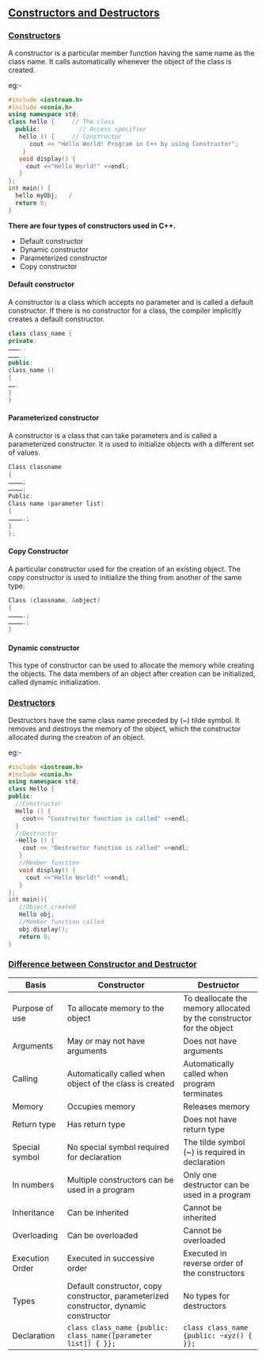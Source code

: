 ## <u>Constructors and Destructors</u>

### <u>Constructors</u>

A constructor is a particular member function having the same name as the class name. It calls automatically whenever the object of the class is created.

eg:-

```c++
#include <iostream.h>  
#include <conio.h>  
using namespace std;  
class hello {     // The class  
  public:           // Access specifier  
   hello () {     // Constructor  
      cout << "Hello World! Program in C++ by using Constructor";  
    }  
   void display() {  
     cout <<"Hello World!" <<endl;  
   }  
};  
int main() {  
  hello myObj;   /  
  return 0;  
}  
```

<b>There are four types of constructors used in C++.</b>

- Default constructor
- Dynamic constructor
- Parameterized constructor
- Copy constructor

#### Default constructor

A constructor is a class which accepts no parameter and is called a default constructor. If there is no constructor for a class, the compiler implicitly creates a default constructor.

```c++
class class_name {  
private:  
………..  
………..  
public:  
class_name ()  
{  
…….  
}  
} 
```

#### Parameterized constructor

A constructor is a class that can take parameters and is called a parameterized constructor. It is used to initialize objects with a different set of values.

```c++
Class classname  
{  
…………;  
…………;  
Public:  
Class name (parameter list)  
{  
………….;  
}  
}; 
```

#### Copy Constructor

A particular constructor used for the creation of an existing object. The copy constructor is used to initialize the thing from another of the same type.

```c++
Class (classname, &object)  
{  
………….;  
………….;  
}  
```

#### Dynamic constructor

This type of constructor can be used to allocate the memory while creating the objects. The data members of an object after creation can be initialized, called dynamic initialization.


### <u>Destructors</u>

Destructors have the same class name preceded by (~) tilde symbol. It removes and destroys the memory of the object, which the constructor allocated during the creation of an object.

eg:-

```c++
#include <iostream.h>  
#include <conio.h>  
using namespace std;  
class Hello {  
public:  
  //Constructor  
  Hello () {  
    cout<< "Constructor function is called" <<endl;  
  }  
  //Destructor  
  ~Hello () {  
    cout << "Destructor function is called" <<endl;  
   }  
   //Member function  
   void display() {  
     cout <<"Hello World!" <<endl;  
   }  
};  
int main(){  
   //Object created  
   Hello obj;  
   //Member function called  
   obj.display();  
   return 0;  
}  
```
### <u>Difference between Constructor and Destructor</u>

| Basis            | Constructor                                                    | Destructor                                                                                          |
|-----------------|----------------------------------------------------------------|----------------------------------------------------------------------------------------------------|
| Purpose of use   | To allocate memory to the object                               | To deallocate the memory allocated by the constructor for the object                               |
| Arguments        | May or may not have arguments                                   | Does not have arguments                                                                             |
| Calling          | Automatically called when object of the class is created       | Automatically called when program terminates                                                       |
| Memory           | Occupies memory                                                 | Releases memory                                                                                     |
| Return type      | Has return type                                                 | Does not have return type                                                                           |
| Special symbol   | No special symbol required for declaration                      | The tilde symbol (~) is required in declaration                                                     |
| In numbers       | Multiple constructors can be used in a program                  | Only one destructor can be used in a program                                                        |
| Inheritance      | Can be inherited                                                | Cannot be inherited                                                                                 |
| Overloading      | Can be overloaded                                               | Cannot be overloaded                                                                                |
| Execution Order  | Executed in successive order                                    | Executed in reverse order of the constructors                                                       |
| Types            | Default constructor, copy constructor, parameterized constructor, dynamic constructor | No types for destructors                                                                        |
| Declaration      | ```class class_name {public: class_name([parameter list]) { }};``` | ```class class_name {public: ~xyz() { }};```                                                         |




